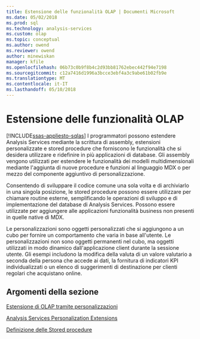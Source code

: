 ```yaml
---
title: Estensione delle funzionalità OLAP | Documenti Microsoft
ms.date: 05/02/2018
ms.prod: sql
ms.technology: analysis-services
ms.custom: olap
ms.topic: conceptual
ms.author: owend
ms.reviewer: owend
author: minewiskan
manager: kfile
ms.openlocfilehash: 06b73c0b9f8b4c2d93bb81762ebec442f94e7198
ms.sourcegitcommit: c12a7416d1996a3bcce3ebf4a3c9abe61b02fb9e
ms.translationtype: MT
ms.contentlocale: it-IT
ms.lasthandoff: 05/10/2018
---
```

# <a name="extending-olap-functionality"></a>Estensione delle funzionalità OLAP
[!INCLUDE[ssas-appliesto-sqlas](../../../includes/ssas-appliesto-sqlas.md)]
  I programmatori possono estendere Analysis Services mediante la scrittura di assembly, estensioni personalizzate e stored procedure che forniscono le funzionalità che si desidera utilizzare e ridefinire in più applicazioni di database. Gli assembly vengono utilizzati per estendere le funzionalità dei modelli multidimensionali mediante l'aggiunta di nuove procedure e funzioni al linguaggio MDX o per mezzo del componente aggiuntivo di personalizzazione.  
  
 Consentendo di sviluppare il codice comune una sola volta e di archiviarlo in una singola posizione, le stored procedure possono essere utilizzare per chiamare routine esterne, semplificando le operazioni di sviluppo e di implementazione del database di Analysis Services. Possono essere utilizzate per aggiungere alle applicazioni funzionalità business non presenti in quelle native di MDX.  
  
 Le personalizzazioni sono oggetti personalizzati che si aggiungono a un cubo per fornire un comportamento che varia in base all'utente. Le personalizzazioni non sono oggetti permanenti nel cubo, ma oggetti utilizzati in modo dinamico dall'applicazione client durante la sessione utente. Gli esempi includono la modifica della valuta di un valore valutario a seconda della persona che accede ai dati, la fornitura di indicatori KPI individualizzati o un elenco di suggerimenti di destinazione per clienti regolari che acquistano online.  
  
## <a name="in-this-section"></a>Argomenti della sezione  
 [Estensione di OLAP tramite personalizzazioni](../../../analysis-services/multidimensional-models/extending-olap/extending-olap-through-personalizations.md)  
  
 [Analysis Services Personalization Extensions](../../../analysis-services/multidimensional-models/extending-olap/analysis-services-personalization-extensions.md)  
  
 [Definizione delle Stored procedure](../../../analysis-services/multidimensional-models-extending-olap-stored-procedures/defining-stored-procedures.md)  
  
  
